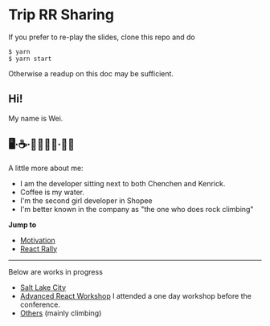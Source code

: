 # Trip RR Sharing

If you prefer to re-play the slides, clone this repo and do

```
$ yarn
$ yarn start
```

Otherwise a readup on this doc may be sufficient.

## Hi!

My name is Wei.

## 🖥∙☕️∙👩🏻‍🌾🤞∙🧗🏻‍

A little more about me:

- I am the developer sitting next to both Chenchen and Kenrick.
- Coffee is my water.
- I'm the second girl developer in Shopee
- I'm better known in the company as "the one who does rock climbing"

**Jump to**

- [Motivation](#motivation)
- [React Rally](./ReactRally.md)

---

Below are works in progress

- [Salt Lake City](./SaltLakeCity.md)
- [Advanced React Workshop](./AdvancedReactWorkshop.md) I attended a one day workshop before the conference.
- [Others](./Others.md) (mainly climbing)
